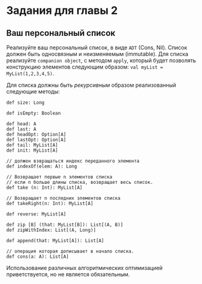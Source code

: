 Задания для главы 2
===================

## Ваш персональный список
Реализуйте ваш персональный список, в виде `ADT` (Cons, Nil). Список
должен быть односвязным и неизменяемым (immutable). Для списка реализуйте
`companion object`, с методом `apply`, который будет позволять конструкцию
элементов следующим образом: `val myList = MyList(1,2,3,4,5)`.

Для списка должны быть *рекурсивным* образом реализованный следующие
методы:

    def size: Long

    def isEmpty: Boolean

    def head: A
    def last: A
    def headOpt: Option[A]
    def lastOpt: Option[A]
    def tail: MyList[A]
    def init: MyList[A]

    // должен взвращаться индекс переданного элемента
    def indexOf(elem: A): Long

    // Возвращает первые n элементов списка
    // если n больше длины списка, возвращает весь список.
    def take (n: Int): MyList[A]

    // Возвращает n последних элементов списка
    def takeRight(n: Int): MyList[A]

    def reverse: MyList[A]

    def zip [B] (that: MyList[B]): List[(A, B)]
    def zipWithIndex: List[(A, Long)]

    def append(that: MyList[A]): List[A]

    // операция которая дописывает в начало списка.
    def cons(a: A): List[A]

Использование различных алгоритмических оптимизацией приветствуется,
но не является обязательным.

